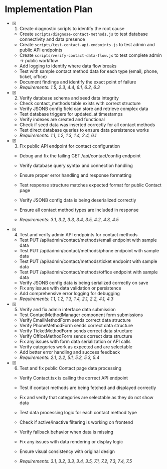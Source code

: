 # Implementation Plan

- [x] 1. Create diagnostic scripts to identify the root cause

  - Create `scripts/diagnose-contact-methods.js` to test database connectivity and data presence
  - Create `scripts/test-contact-api-endpoints.js` to test admin and public API endpoints
  - Create `scripts/verify-contact-data-flow.js` to test complete admin → public workflow
  - Add logging to identify where data flow breaks
  - Test with sample contact method data for each type (email, phone, ticket, office)
  - Document findings and identify the exact point of failure
  - _Requirements: 1.5, 2.3, 4.4, 6.1, 6.2, 6.3_

- [x] 2. Verify database schema and seed data integrity

  - Check contact_methods table exists with correct structure
  - Verify JSONB config field can store and retrieve complex data
  - Test database triggers for updated_at timestamps
  - Verify indexes are created and functional
  - Check if seed data was inserted correctly for all contact methods
  - Test direct database queries to ensure data persistence works
  - _Requirements: 1.1, 1.2, 1.3, 1.4, 2.4, 6.1_

- [x] 3. Fix public API endpoint for contact configuration

  - Debug and fix the failing GET /api/contact/config endpoint
  - Verify database query syntax and connection handling

  - Ensure proper error handling and response formatting
  - Test response structure matches expected format for public Contact page
  - Verify JSONB config data is being deserialized correctly
  - Ensure all contact method types are included in response
  - _Requirements: 3.1, 3.2, 3.3, 3.4, 3.5, 4.2, 4.3, 4.5_

- [x] 4. Test and verify admin API endpoints for contact methods

  - Test PUT /api/admin/contact/methods/email endpoint with sample data
  - Test PUT /api/admin/contact/methods/phone endpoint with sample data
  - Test PUT /api/admin/contact/methods/ticket endpoint with sample data
  - Test PUT /api/admin/contact/methods/office endpoint with sample data
  - Verify JSONB config data is being serialized correctly on save
  - Fix any issues with data validation or persistence
  - Add comprehensive error logging for debugging
  - _Requirements: 1.1, 1.2, 1.3, 1.4, 2.1, 2.2, 4.1, 4.3_

- [x] 5. Verify and fix admin interface data submission


  - Test ContactMethodManager component form submissions
  - Verify EmailMethodForm sends correct data structure
  - Verify PhoneMethodForm sends correct data structure
  - Verify TicketMethodForm sends correct data structure
  - Verify OfficeMethodForm sends correct data structure
  - Fix any issues with form data serialization or API calls
  - Verify categories work as expected and are selectable
  - Add better error handling and success feedback
  - _Requirements: 2.1, 2.2, 5.1, 5.2, 5.3, 5.4_

- [x] 6. Test and fix public Contact page data processing

  - Verify Contact.tsx is calling the correct API endpoint
  - Test if contact methods are being fetched and displayed correctly

  - Fix and verify that categories are selectable as they do not show data
  - Test data processing logic for each contact method type
  - Check if active/inactive filtering is working on frontend
  - Verify fallback behavior when data is missing
  - Fix any issues with data rendering or display logic
  - Ensure visual consistency with original design
  - _Requirements: 3.1, 3.2, 3.3, 3.4, 3.5, 7.1, 7.2, 7.3, 7.4, 7.5_
